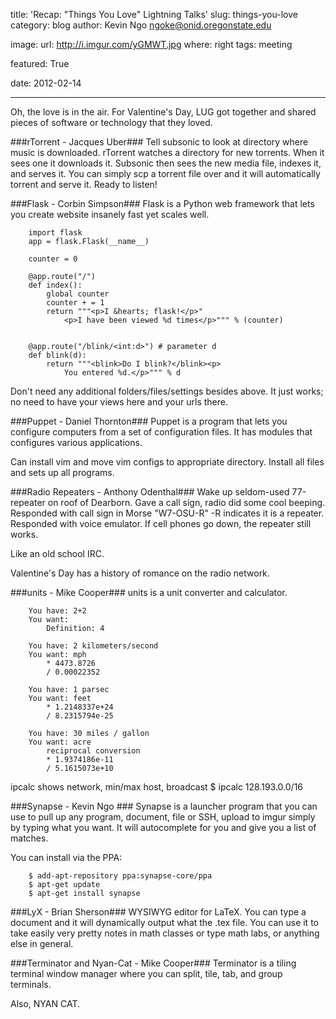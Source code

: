 title: 'Recap: "Things You Love" Lightning Talks'
slug: things-you-love
category: blog
author: Kevin Ngo <ngoke@onid.oregonstate.edu>

image:
    url: http://i.imgur.com/yGMWT.jpg
    where: right
tags: meeting

featured: True

date: 2012-02-14

---

Oh, the love is in the air. For Valentine's Day, LUG got together and shared
pieces of software or technology that they loved.

###rTorrent - Jacques Uber###
Tell subsonic to look at directory where music is downloaded. rTorrent watches
a directory for new torrents. When it sees one it downloads it. Subsonic then
sees the new media file, indexes it, and serves it. You can simply scp a
torrent file over and it will automatically torrent and serve it. Ready to
listen!

###Flask - Corbin Simpson###
Flask is a Python web framework that lets you create website
insanely fast yet scales well.

        import flask
        app = flask.Flask(__name__)

        counter = 0

        @app.route("/")
        def index():
            global counter
            counter + = 1
            return """<p>I &hearts; flask!</p>"
                <p>I have been viewed %d times</p>""" % (counter)


        @app.route("/blink/<int:d>") # parameter d
        def blink(d):
            return """<blink>Do I blink?</blink><p>
                You entered %d.</p>""" % d

Don't need any additional folders/files/settings besides above.
It just works; no need to have your views here and your urls
there.

###Puppet - Daniel Thornton###
Puppet is a program that lets you configure computers from a set
of configuration files. It has modules that configures various
applications.

Can install vim and move vim configs to appropriate directory.
Install all files and sets up all programs.

###Radio Repeaters - Anthony Odenthal###
Wake up seldom-used 77-repeater on roof of Dearborn. Gave a call
sign, radio did some cool beeping. Responded with call sign in Morse
"W7-OSU-R" -R indicates it is a repeater. Responded with
voice emulator. If cell phones go down, the repeater still works.

Like an old school IRC.

Valentine's Day has a history of romance on the radio network.

###units - Mike Cooper###
units is a unit converter and calculator.

        You have: 2+2
        You want:
            Definition: 4

        You have: 2 kilometers/second
        You want: mph
            * 4473.8726
            / 0.00022352

        You have: 1 parsec
        You want: feet
            * 1.2148337e+24
            / 8.2315794e-25

        You have: 30 miles / gallon
        You want: acre
            reciprocal conversion
            * 1.9374186e-11
            / 5.1615073e+10

ipcalc shows network, min/max host, broadcast
        $ ipcalc 128.193.0.0/16

###Synapse - Kevin Ngo ###
Synapse is a launcher program that you can use to pull
up any program, document, file or SSH, upload to imgur
simply by typing what you want. It will autocomplete
for you and give you a list of matches.

You can install via the PPA:

        $ add-apt-repository ppa:synapse-core/ppa
        $ apt-get update
        $ apt-get install synapse

###LyX - Brian Sherson###
WYSIWYG editor for LaTeX. You can type a document and it will dynamically
output what the .tex file. You can use it to take easily very pretty notes
in math classes or type math labs, or anything else in general.

###Terminator and Nyan-Cat - Mike Cooper###
Terminator is a tiling terminal window manager where you can split,
tile, tab, and group terminals.

Also, NYAN CAT.

